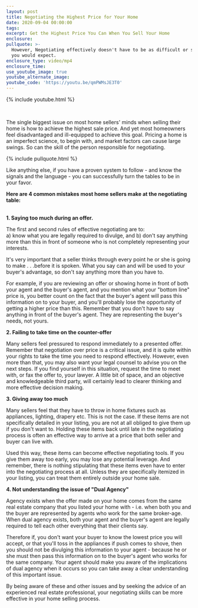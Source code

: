 ```yaml
---
layout: post
title: Negotiating the Highest Price for Your Home
date: 2020-09-04 00:00:00
tags:
excerpt: Get the Highest Price You Can When You Sell Your Home
enclosure:
pullquote: >-
  However, Negotiating effectively doesn't have to be as difficult or scary as
  you would expect.
enclosure_type: video/mp4
enclosure_time:
use_youtube_image: true
youtube_alternate_image:
youtube_code: 'https://youtu.be/qmPWMsJE3T0'
---
```


{% include youtube.html %}

&nbsp;

The single biggest issue on most home sellers' minds when selling their home is how to achieve the highest sale price. And yet most homeowners feel disadvantaged and ill-equipped to achieve this goal. Pricing a home is an imperfect science, to begin with, and market factors can cause large swings. So can the skill of the person responsible for negotiating.

{% include pullquote.html %}

Like anything else, if you have a proven system to follow - and know the signals and the language - you can successfully turn the tables to be in your favor.

**Here are 4 common mistakes most home sellers make at the negotiating<br>table:**

<br>**1\. Saying too much during an offer.**

The first and second rules of effective negotiating are to:<br>a) know what you are legally required to divulge, and b) don't say anything more than this in front of someone who is not completely representing your interests.

It's very important that a seller thinks through every point he or she is going to make . . .before it is spoken. What you say can and will be used to your buyer's advantage, so don't say anything more than you have to.

For example, if you are reviewing an offer or showing home in front of both your agent and the buyer's agent, and you mention what your "bottom line" price is, you better count on the fact that the buyer's agent will pass this information on to your buyer, and you'll probably lose the opportunity of getting a higher price than this. Remember that you don't have to say anything in front of the buyer's agent. They are representing the buyer's needs, not yours.

**2\. Failing to take time on the counter-offer&nbsp;**

Many sellers feel pressured to respond immediately to a presented offer. Remember that negotiation over price is a critical issue, and it is quite within your rights to take the time you need to respond effectively. However, even more than that, you may also want your legal counsel to advise you on the next steps. If you find yourself in this situation, request the time to meet with, or fax the offer to, your lawyer. A little bit of space, and an objective and knowledgeable third party, will certainly lead to clearer thinking and more effective decision making.

**3\. Giving away too much&nbsp;**

Many sellers feel that they have to throw in home fixtures such as appliances, lighting, drapery etc. This is not the case. If these items are not specifically detailed in your listing, you are not at all obliged to give them up if you don't want to. Holding these items back until late in the negotiating process is often an effective way to arrive at a price that both seller and buyer can live with.

Used this way, these items can become effective negotiating tools. If you give them away too early, you may lose any potential leverage. And remember, there is nothing stipulating that these items even have to enter into the negotiating process at all. Unless they are specifically itemized in your listing, you can treat them entirely outside your home sale.

**4\. Not understanding the issue of "Dual Agency"&nbsp;**

Agency exists when the offer made on your home comes from the same real estate company that you listed your home with - i.e. when both you and the buyer are represented by agents who work for the same broker-age. When dual agency exists, both your agent and the buyer's agent are legally required to tell each other everything that their clients say.

Therefore if, you don't want your buyer to know the lowest price you will accept, or that you'll toss in the appliances if push comes to shove, then you should not be divulging this information to your agent - because he or she must then pass this information on to the buyer's agent who works for the same company. Your agent should make you aware of the implications of dual agency when it occurs so you can take away a clear understanding of this important issue.

By being aware of these and other issues and by seeking the advice of an experienced real estate professional, your negotiating skills can be more effective in your home selling process.